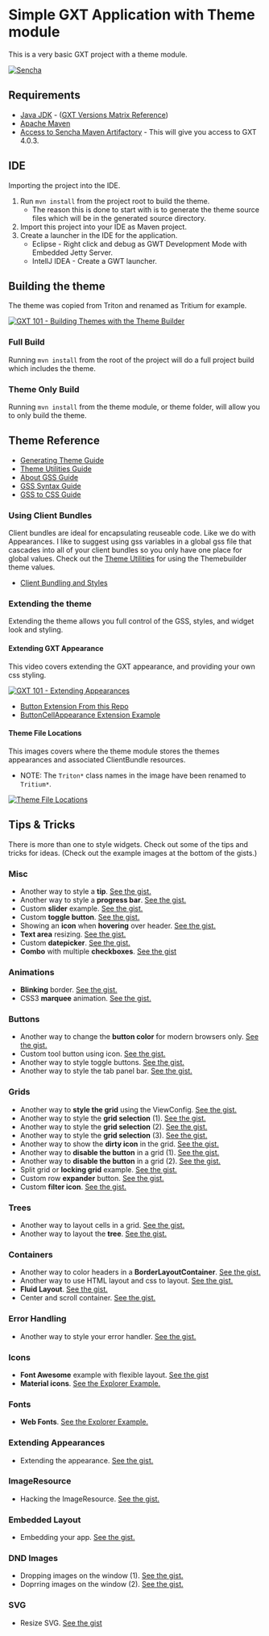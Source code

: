 # Simple GXT Application with Theme module
This is a very basic GXT project with a theme module.   

[![Sencha](http://cdn.sencha.com/img/gwt-eclipse-plugin-banner.png)](https://www.sencha.com/products/gxt/)

## Requirements

* [Java JDK](https://docs.sencha.com/gxt/4.x/guides/getting_started/Versions.html) - ([GXT Versions Matrix Reference](https://docs.sencha.com/gxt/4.x/guides/getting_started/Versions.html))
* [Apache Maven](https://maven.apache.org/install.html)
* [Access to Sencha Maven Artifactory](http://docs.sencha.com/gxt/4.x/guides/getting_started/maven/Maven.html) - This will give you access to GXT 4.0.3.

## IDE
Importing the project into the IDE. 

1. Run `mvn install` from the project root to build the theme. 
    * The reason this is done to start with is to generate the theme source files which will be in the generated source directory.
2. Import this project into your IDE as Maven project.
3. Create a launcher in the IDE for the application.
    * Eclipse - Right click and debug as GWT Development Mode with Embedded Jetty Server.
    * IntellJ IDEA - Create a GWT launcher.

## Building the theme
The theme was copied from Triton and renamed as Tritium for example. 

[![GXT 101 - Building Themes with the Theme Builder](https://img.youtube.com/vi/7-fE_96cOGg/0.jpg)](https://www.youtube.com/watch?v=7-fE_96cOGg)

### Full Build
Running `mvn install` from the root of the project will do a full project build which includes the theme. 

### Theme Only Build
Running `mvn install` from the theme module, or theme folder, will allow you to only build the theme. 

## Theme Reference

* [Generating Theme Guide](https://docs.sencha.com/gxt/4.x/guides/ui/theme/GeneratingThemes.html)
* [Theme Utilities Guide](https://docs.sencha.com/gxt/4.x/guides/ui/theme/Utilities.html)
* [About GSS Guide](https://docs.sencha.com/gxt/4.x/guides/ui/style/gss/GSS.html)
* [GSS Syntax Guide](https://docs.sencha.com/gxt/4.x/guides/ui/style/gss/GSSSyntax.html)
* [GSS to CSS Guide](https://docs.sencha.com/gxt/4.x/guides/ui/style/gss/CssToGss.html)

### Using Client Bundles
Client bundles are ideal for encapsulating reuseable code. Like we do with Appearances. 
I like to suggest using gss variables in a global gss file that cascades into all of your client bundles so you only have one place for global values. Check out the [Theme Utilities](https://docs.sencha.com/gxt/4.x/guides/ui/theme/Utilities.html) for using the Themebuilder theme values. 

* [Client Bundling and Styles](https://docs.sencha.com/gxt/4.x/guides/ui/style/ClientBundleStyleAndImages.html)

### Extending the theme
Extending the theme allows you full control of the GSS, styles, and widget look and styling. 

#### Extending GXT Appearance
This video covers extending the GXT appearance, and providing your own css styling.

[![GXT 101 - Extending Appearances](https://img.youtube.com/vi/MQEmQ1McCZk/0.jpg)](https://www.youtube.com/watch?v=MQEmQ1McCZk)

* [Button Extension From this Repo](https://github.com/sencha/gxt-demo-projects/tree/master/gxt-theme-40x/theme/src/main/java/tld/domain/project/theme/tritium/custom/client/button)
* [ButtonCellAppearance Extension Example](https://gist.github.com/branflake2267/18dd8030595f67c0c43ea192353aff3d)

#### Theme File Locations
This images covers where the theme module stores the themes appearances and associated ClientBundle resources. 

* NOTE: The `Triton*` class names in the image have been renamed to `Tritium*`.

[![Theme File Locations](https://github.com/sencha/gxt-demo-projects/blob/master/Theme_Files.png)](https://github.com/sencha/gxt-demo-projects/blob/master/Theme_Files.png)


## Tips & Tricks
There is more than one to style widgets. Check out some of the tips and tricks for ideas. 
(Check out the example images at the bottom of the gists.)

### Misc

- Another way to style a **tip**. [See the gist.](https://gist.github.com/branflake2267/c7bc3c475060a45e5bea56954c2fe738)
- Another way to style a **progress bar**. [See the gist.](https://gist.github.com/branflake2267/52a972d87056aa486ba9)
- Custom **slider** example. [See the gist.](https://gist.github.com/branflake2267/bec9089f63fa40574e6604151468beaf)
- Custom **toggle button**. [See the gist.](https://gist.github.com/branflake2267/737aa0e319edf818d6a73c937ea61730)
- Showing an **icon** when **hovering** over header. [See the gist.](https://gist.github.com/branflake2267/23e20515fd4e9cf6e5849ce2382bf998)
- **Text area** resizing. [See the gist.](https://gist.github.com/branflake2267/7da92d23ddffeb5ac8beb6b94978bd8a)
- Custom **datepicker**. [See the gist.](https://gist.github.com/branflake2267/1ebdcb0dc6ae962550d985b6c89f0c0b)
- **Combo** with multiple **checkboxes**. [See the gist](https://gist.github.com/branflake2267/7461fd4cd83f53c8c4a3152104213ef6)

### Animations

- **Blinking** border. [See the gist.](https://gist.github.com/branflake2267/cbe962dedaef6e8e1954285c496767b2)
- CSS3 **marquee** animation. [See the gist.](https://gist.github.com/branflake2267/b250e1d6b2b43a1535d25146cbb4980a)

### Buttons

- Another way to change the **button color** for modern browsers only. [See the gist.](https://gist.github.com/branflake2267/cb0d0046f26e8c4776a170b4818fa3be)
- Custom tool button using icon. [See the gist.](https://gist.github.com/branflake2267/d3df69c1e4867f9aade28c2ff641835a)
- Another way to style toggle buttons. [See the gist.](https://gist.github.com/branflake2267/89e1e1552371879539e30b1254bd65d8)
- Another way to style the tab panel bar. [See the gist.](https://gist.github.com/branflake2267/0729169213c570243f369146d326d606)

### Grids

- Another way to **style the grid** using the ViewConfig. [See the gist.](https://gist.github.com/branflake2267/c1bf2512a8fd579978861b7c703260b5)
- Another way to style the **grid selection** (1). [See the gist.](https://gist.github.com/branflake2267/e57c2a96bb854d8a3fe42bcfe5b80b5f)
- Another way to style the **grid selection** (2). [See the gist.](https://gist.github.com/branflake2267/c16f6b9029347b3e70d89912aed8cc9d)
- Another way to style the **grid selection** (3). [See the gist.](https://gist.github.com/branflake2267/c1bf2512a8fd579978861b7c703260b5)
- Another way to show the **dirty icon** in the grid. [See the gist.](https://gist.github.com/branflake2267/58d2a7dfc3458a60843a13cb944ec192)
- Another way to **disable the button** in a grid (1). [See the gist.](https://gist.github.com/branflake2267/1c4fca8998a8d6e71d388237f3d1b6c0)
- Another way to **disable the button** in a grid (2). [See the gist.](https://gist.github.com/branflake2267/7ddd8f7feee9f25d31befccf852c774b)
- Split grid or **locking grid** example. [See the gist.](https://gist.github.com/branflake2267/d5f7b546f7c0dbe83df07a2d4d687695)
- Custom row **expander** button. [See the gist.](https://gist.github.com/branflake2267/f154f6b7759e629528c4b9255d3ee7a9)
- Custom **filter icon**. [See the gist.](https://gist.github.com/branflake2267/6b375ebd7e70e335f45a6fbab9e18d77)

### Trees

- Another way to layout cells in a grid. [See the gist.](https://gist.github.com/branflake2267/774570b920d13e4b112b1cb49a6ce68c)
- Another way to layout the **tree**. [See the gist.](https://gist.github.com/branflake2267/df29948ae4e5de7b4cc0e289f0c96b88)

### Containers

- Another way to color headers in a **BorderLayoutContainer**. [See the gist.](https://gist.github.com/branflake2267/1d2ec468062c5966a7f2f2ae6050594a)
- Another way to use HTML layout and css to layout. [See the gist.](https://gist.github.com/branflake2267/ec75a7a8fe7b056e7253e932fea94da8)
- **Fluid Layout**. [See the gist.](https://gist.github.com/branflake2267/eaf371b29bfdc4e3210a17615c4559a5)
- Center and scroll container. [See the gist.](https://gist.github.com/branflake2267/c070d81611b1858d1272ab77b826626c)


### Error Handling

- Another way to style your error handler. [See the gist.](https://gist.github.com/branflake2267/a51295fe09f6f8696476c3c383ac0731)

### Icons

- **Font Awesome** example with flexible layout. [See the gist](https://gist.github.com/branflake2267/34eff42cd92d71fe02bc6a27d7856a81)
- **Material icons**. [See the Explorer Example.](http://examples.sencha.com/gxt/4.0.3/#ExamplePlace:html_materialicons)

### Fonts

- **Web Fonts**. [See the Explorer Example.](http://examples.sencha.com/gxt/4.0.3/#ExamplePlace:html_webfont)

### Extending Appearances

- Extending the appearance. [See the gist.](https://gist.github.com/branflake2267/201e80954f1ea3158559dc099ec9a0c8)

### ImageResource

- Hacking the ImageResource. [See the gist.](https://gist.github.com/branflake2267/938b7f6fc22da1417b39)

### Embedded Layout

- Embedding your app. [See the gist.](https://gist.github.com/branflake2267/d2fec9bcfb5c5dea8cb78dc6528f0b42)

### DND Images

- Dropping images on the window (1). [See the gist.](https://gist.github.com/branflake2267/d424e4a0c0b371e3dd9d15bfd3514429)
- Doprring images on the window (2). [See the gist.](https://gist.github.com/branflake2267/97266601f0f225ae2a750fc8115dc2c4)

### SVG

- Resize SVG. [See the gist](https://gist.github.com/branflake2267/25d12cc2837261efc5859436af169528)

